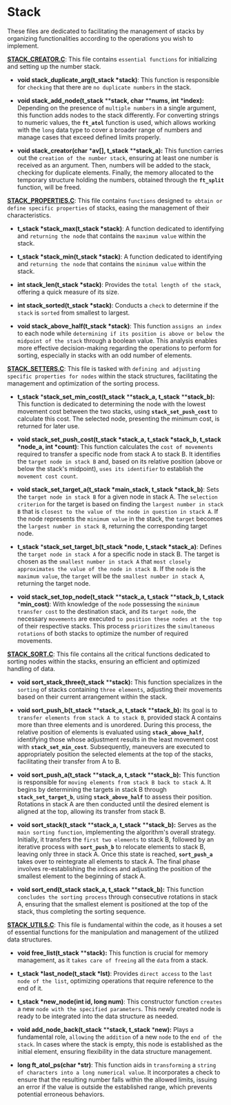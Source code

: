 # Stack

These files are dedicated to facilitating the management of stacks by organizing functionalities according to the operations you wish to implement.

**[STACK_CREATOR.C](https://github.com/MiMendiola/Push_swap/blob/main/src/stack/stack_creator.c)**: This file contains `essential functions` for initializing and setting up the number stack.

- **void	stack_duplicate_arg(t_stack *stack)**: This function is responsible for `checking` that there are `no duplicate numbers` in the stack.

- **void	stack_add_node(t_stack** ****stack, char** ****nums, int** ***index):** Depending on the presence of `multiple numbers` in a single argument, this function adds nodes to the stack differently. For converting strings to numeric values, the **`ft_atol`** function is used, which allows working with the `long` data type to cover a broader range of numbers and manage cases that exceed defined limits properly.

- **void	stack_creator(char** ***av[], t_stack** ****stack_a):** This function carries out the `creation of the number stack`, ensuring at least one number is received as an argument. Then, numbers will be added to the stack, checking for duplicate elements. Finally, the memory allocated to the temporary structure holding the numbers, obtained through the **`ft_split`** function, will be freed.

**[STACK_PROPERTIES.C](https://github.com/MiMendiola/Push_swap/blob/main/src/stack/stack_properties.c)**: This file contains `functions` designed `to obtain or define specific properties` of stacks, easing the management of their characteristics.

- **t_stack *stack_max(t_stack *stack)**: A function dedicated to identifying and `returning the node` that contains the `maximum value` within the stack.

- **t_stack *stack_min(t_stack *stack)**: A function dedicated to identifying and `returning the node` that contains the `minimum value` within the stack.

- **int stack_len(t_stack *stack)**: Provides the `total length of the stack`, offering a quick measure of its size.

- **int stack_sorted(t_stack *stack)**: Conducts a `check` to determine if the `stack` is `sorted` from smallest to largest.

- **void stack_above_half(t_stack *stack)**: This function `assigns an index` to each node while `determining if its position is above or below the midpoint of the stack` through a boolean value. This analysis enables more effective decision-making regarding the operations to perform for sorting, especially in stacks with an odd number of elements.

**[STACK_SETTERS.C](https://github.com/MiMendiola/Push_swap/blob/main/src/stack/stack_setters.c)**: This file is tasked with `defining and adjusting specific properties for nodes` within the stack structures, facilitating the management and optimization of the sorting process.

- **t_stack**	***stack_set_min_cost(t_stack** ****stack_a, t_stack** ****stack_b):** This function is dedicated to determining the node with the lowest movement cost between the two stacks, using **`stack_set_push_cost`** to calculate this cost. The selected node, presenting the minimum cost, is returned for later use.

- **void	stack_set_push_cost(t_stack *stack_a, t_stack *stack_b, t_stack *node_a, int *count)**: This function calculates the `cost of movements` required to transfer a specific node from stack A to stack B. It identifies the `target node in stack B` and, based on its relative position (above or below the stack's midpoint), `uses its identifier` to establish the `movement cost count`.

- **void stack_set_target_a(t_stack *main_stack, t_stack *stack_b)**: Sets the `target node in stack B` for a given node in stack A. The `selection criterion` for the target is based on finding the `largest number in stack B` that is `closest to the value of the node in question in stack A`. If the node represents the `minimum value` in the stack, the `target` becomes the `largest number in stack B`, returning the corresponding target node.

- **t_stack**	***stack_set_target_b(t_stack *node, t_stack *stack_a)**: Defines the `target node in stack A` for a specific node in stack B. The target is chosen as the `smallest number in stack A` that `most closely approximates the value of the node in stack B`. If the `node` is the `maximum value`, the `target` will be the `smallest number in stack A`, returning the target node.

- **void	stack_set_top_node(t_stack** ****stack_a, t_stack** ****stack_b, t_stack** ***min_cost)**: With knowledge of the `node` possessing the `minimum transfer cost` to the destination stack, and its `target node`, the necessary `movements` are executed `to position these nodes at the top` of their respective stacks. This process `prioritizes` the `simultaneous rotations` of both stacks to optimize the number of required movements.

**[STACK_SORT.C](https://github.com/MiMendiola/Push_swap/blob/main/src/stack/stack_sort.c)**: This file contains all the critical functions dedicated to sorting nodes within the stacks, ensuring an efficient and optimized handling of data.

- **void	sort_stack_three(t_stack** ****stack):** This function specializes in the `sorting` of stacks containing `three elements`, adjusting their movements based on their current arrangement within the stack.

- **void	sort_push_b(t_stack** ****stack_a, t_stack** ****stack_b):** Its goal is to `transfer elements from stack A to stack B`, provided stack A contains more than three elements and is unordered. During this process, the relative position of elements is evaluated using **`stack_above_half`**, identifying those whose adjustment results in the least movement cost with **`stack_set_min_cost`**. Subsequently, maneuvers are executed to appropriately position the selected elements at the top of the stacks, facilitating their transfer from A to B.

- **void	sort_push_a(t_stack** ****stack_a, t_stack** ****stack_b):** This function is responsible for `moving elements from stack B back to stack A`. It begins by determining the targets in stack B through **`stack_set_target_b`**, using **`stack_above_half`** to assess their position. Rotations in stack A are then conducted until the desired element is aligned at the top, allowing its transfer from stack B.

- **void	sort_stack(t_stack** ****stack_a, t_stack** ****stack_b):** Serves as the `main sorting function`, implementing the algorithm's overall strategy. Initially, it transfers the `first two elements` to stack B, followed by an iterative process with **`sort_push_b`** to relocate elements to stack B, leaving only three in stack A. Once this state is reached, **`sort_push_a`** takes over to reintegrate all elements to stack A. The final phase involves re-establishing the indices and adjusting the position of the smallest element to the beginning of stack A.

- **void	sort_end(t_stack** **stack_a, t_stack** ****stack_b):** This function `concludes the sorting process` through consecutive rotations in stack A, ensuring that the smallest element is positioned at the top of the stack, thus completing the sorting sequence.

**[STACK_UTILS.C](https://github.com/MiMendiola/Push_swap/blob/main/src/stack/stack_utils.c)**: This file is fundamental within the code, as it houses a set of essential functions for the manipulation and management of the utilized data structures.

- **void	free_list(t_stack** ****stack):** This function is crucial for memory management, as it `takes care of freeing` all the `data` from a stack.

- **t_stack *last_node(t_stack *lst)**: Provides `direct access` to the `last node of the list`, optimizing operations that require reference to the end of it.

- **t_stack *new_node(int id, long num)**: This constructor function `creates` a new `node with the specified parameters`. This newly created node is ready to be integrated into the data structure as needed.

- **void	add_node_back(t_stack** ****stack, t_stack** ***new):** Plays a fundamental role, `allowing` the `addition` of a new `node` to the `end of the stack`. In cases where the stack is empty, this node is established as the initial element, ensuring flexibility in the data structure management.

- **long ft_atol_ps(char *str)**: This function aids in `transforming` a `string of characters into a long numerical value`. It incorporates a check to ensure that the resulting number falls within the allowed limits, issuing an error if the value is outside the established range, which prevents potential erroneous behaviors.